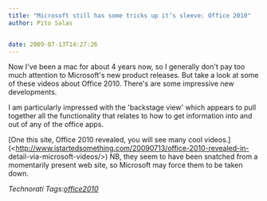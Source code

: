 ```yaml
---
title: "Microsoft still has some tricks up it’s sleeve: Office 2010"
author: Pito Salas


date: 2009-07-13T14:27:26
---
```




Now I've been a mac for about 4 years now, so I generally don't pay too much
attention to Microsoft's new product releases. But take a look at some of
these videos about Office 2010. There's are some impressive new developments.

I am particularly impressed with the 'backstage view' which appears to pull
together all the functionality that relates to how to get information into and
out of any of the office apps.

[One this site, Office 2010 revealed, you will see many cool
videos.](<http://www.istartedsomething.com/20090713/office-2010-revealed-in-
detail-via-microsoft-videos/>) NB, they seem to have been snatched from a
momentarily present web site, so Microsoft may force them to be taken down.

_Technorati Tags:[office2010](<http://technorati.com/tag/office2010>)_


